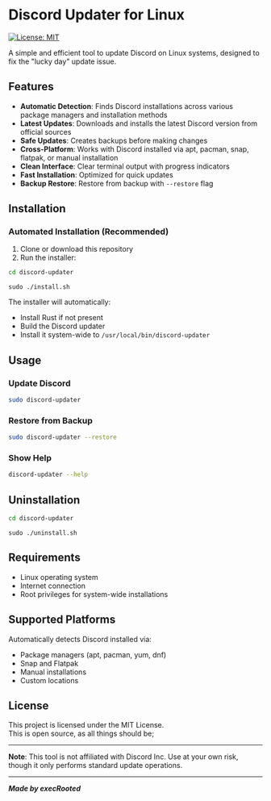 # Discord Updater for Linux

[![License: MIT](https://img.shields.io/badge/License-MIT-yellow.svg)](https://opensource.org/licenses/MIT)

A simple and efficient tool to update Discord on Linux systems, designed to fix the "lucky day" update issue.

## Features

-  **Automatic Detection**: Finds Discord installations across various package managers and installation methods
-  **Latest Updates**: Downloads and installs the latest Discord version from official sources
-  **Safe Updates**: Creates backups before making changes
-  **Cross-Platform**: Works with Discord installed via apt, pacman, snap, flatpak, or manual installation
-  **Clean Interface**: Clear terminal output with progress indicators
-  **Fast Installation**: Optimized for quick updates
-  **Backup Restore**: Restore from backup with `--restore` flag

## Installation

### Automated Installation (Recommended)

1. Clone or download this repository
2. Run the installer:

```bash
cd discord-updater
```
```
sudo ./install.sh
```

The installer will automatically:
- Install Rust if not present
- Build the Discord updater
- Install it system-wide to `/usr/local/bin/discord-updater`

## Usage

### Update Discord
```bash
sudo discord-updater
```

### Restore from Backup
```bash
sudo discord-updater --restore
```

### Show Help
```bash
discord-updater --help
```

## Uninstallation

```bash
cd discord-updater
```
```
sudo ./uninstall.sh
```

## Requirements

- Linux operating system
- Internet connection
- Root privileges for system-wide installations

## Supported Platforms

Automatically detects Discord installed via:
- Package managers (apt, pacman, yum, dnf)
- Snap and Flatpak
- Manual installations
- Custom locations



## License

This project is licensed under the MIT License.  
This is open source, as all things should be;

---

**Note**: This tool is not affiliated with Discord Inc. Use at your own risk, though it only performs standard update operations.

---

***Made by execRooted***
